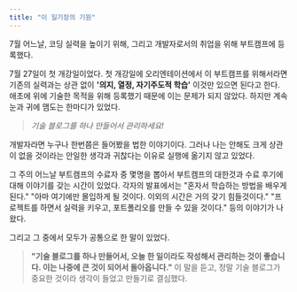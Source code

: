 ```yaml
---
title: "이 일기장의 기원"
---
```


7월 어느날, 코딩 실력을 높이기 위해, 그리고 개발자로서의 취업을 위해 부트캠프에 등록했다.

7월 27일이 첫 개강일이었다.
첫 개강일에 오리엔테이션에서 이 부트캠프를 위해서라면 기존의 실력과는 상관 없이 **'의지, 열정, 자기주도적 학습'** 이것만 있으면 된다고 한다.
애초에 위에 기술한 목적을 위해 등록했기 때문에 이는 문제가 되지 않았다.
하지만 계속 눈과 귀에 맴도는 한마디가 있었다.

> *기술 블로그를 하나 만들어서 관리하세요!*

개발자라면 누구나 한번쯤은 들어봤을 법한 이야기이다.
그러나 나는 안해도 크게 상관이 없을 것이라는 안일한 생각과 귀찮다는 이유로 실행에 옮기지 않고 있었다.

그 주의 어느날 부트캠프의 수료자 중 몇명을 뽑아서 부트캠프의 대한것과 수료 후기에 대해 이야기를 갖는 시간이 있었다.
각자의 발표에서는
"혼자서 학습하는 방법을 배우게 된다."
"아마 여기에만 몰입하게 될 것이다. 이외의 시간은 거의 갖기 힘들것이다."
"프로젝트를 하면서 실력을 키우고, 포트폴리오를 만들 수 있을 것이다."
등의 이야기가 나왔다.

그리고 그 중에서 모두가 공통으로 한 말이 있었다.
> **"기술 블로그를 하나 만들어서, 오늘 한 일이라도 작성해서 관리하는 것이 좋습니다. 이는 나중에 큰 것이 되어서 돌아옵니다."**
이 말을 듣고, 정말 기술 블로그가 중요한 것이라 생각이 들었고 만들기로 결심했다.
